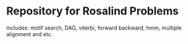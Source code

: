 # Repository for Rosalind Problems
includes: motif search, DAG, viterbi, forward backward, hmm, multiple alignment and etc.
